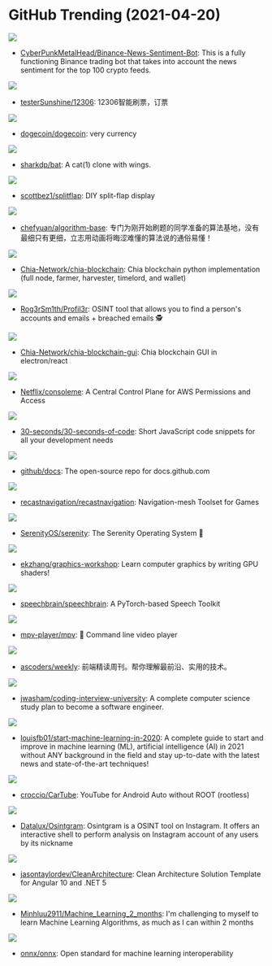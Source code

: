 # GitHub Trending (2021-04-20)

![](https://img.shields.io/badge/Python-New%20209-green?style=flat-square&logo=appveyor)
- [CyberPunkMetalHead/Binance-News-Sentiment-Bot](https://github.com/CyberPunkMetalHead/Binance-News-Sentiment-Bot): This is a fully functioning Binance trading bot that takes into account the news sentiment for the top 100 crypto feeds.

![](https://img.shields.io/badge/Python-New%2040-green?style=flat-square&logo=appveyor)
- [testerSunshine/12306](https://github.com/testerSunshine/12306): 12306智能刷票，订票

![](https://img.shields.io/badge/C%2B%2B-New%20297-green?style=flat-square&logo=appveyor)
- [dogecoin/dogecoin](https://github.com/dogecoin/dogecoin): very currency

![](https://img.shields.io/badge/Rust-New%2085-green?style=flat-square&logo=appveyor)
- [sharkdp/bat](https://github.com/sharkdp/bat): A cat(1) clone with wings.

![](https://img.shields.io/badge/Python-New%20214-green?style=flat-square&logo=appveyor)
- [scottbez1/splitflap](https://github.com/scottbez1/splitflap): DIY split-flap display

![](https://img.shields.io/badge/Java-New%20128-green?style=flat-square&logo=appveyor)
- [chefyuan/algorithm-base](https://github.com/chefyuan/algorithm-base): 专门为刚开始刷题的同学准备的算法基地，没有最细只有更细，立志用动画将晦涩难懂的算法说的通俗易懂！

![](https://img.shields.io/badge/Python-New%20430-green?style=flat-square&logo=appveyor)
- [Chia-Network/chia-blockchain](https://github.com/Chia-Network/chia-blockchain): Chia blockchain python implementation (full node, farmer, harvester, timelord, and wallet)

![](https://img.shields.io/badge/Python-New%2048-green?style=flat-square&logo=appveyor)
- [Rog3rSm1th/Profil3r](https://github.com/Rog3rSm1th/Profil3r): OSINT tool that allows you to find a person's accounts and emails + breached emails 🕵️

![](https://img.shields.io/badge/TypeScript-New%2018-green?style=flat-square&logo=appveyor)
- [Chia-Network/chia-blockchain-gui](https://github.com/Chia-Network/chia-blockchain-gui): Chia blockchain GUI in electron/react

![](https://img.shields.io/badge/Python-New%20101-green?style=flat-square&logo=appveyor)
- [Netflix/consoleme](https://github.com/Netflix/consoleme): A Central Control Plane for AWS Permissions and Access

![](https://img.shields.io/badge/JavaScript-New%20430-green?style=flat-square&logo=appveyor)
- [30-seconds/30-seconds-of-code](https://github.com/30-seconds/30-seconds-of-code): Short JavaScript code snippets for all your development needs

![](https://img.shields.io/badge/JavaScript-New%20201-green?style=flat-square&logo=appveyor)
- [github/docs](https://github.com/github/docs): The open-source repo for docs.github.com

![](https://img.shields.io/badge/C%2B%2B-New%2028-green?style=flat-square&logo=appveyor)
- [recastnavigation/recastnavigation](https://github.com/recastnavigation/recastnavigation): Navigation-mesh Toolset for Games

![](https://img.shields.io/badge/C%2B%2B-New%20100-green?style=flat-square&logo=appveyor)
- [SerenityOS/serenity](https://github.com/SerenityOS/serenity): The Serenity Operating System 🐞

![](https://img.shields.io/badge/GLSL-New%20212-green?style=flat-square&logo=appveyor)
- [ekzhang/graphics-workshop](https://github.com/ekzhang/graphics-workshop): Learn computer graphics by writing GPU shaders!

![](https://img.shields.io/badge/Python-New%2060-green?style=flat-square&logo=appveyor)
- [speechbrain/speechbrain](https://github.com/speechbrain/speechbrain): A PyTorch-based Speech Toolkit

![](https://img.shields.io/badge/C-New%20123-green?style=flat-square&logo=appveyor)
- [mpv-player/mpv](https://github.com/mpv-player/mpv): 🎥 Command line video player

![](https://img.shields.io/badge/JavaScript-New%2042-green?style=flat-square&logo=appveyor)
- [ascoders/weekly](https://github.com/ascoders/weekly): 前端精读周刊。帮你理解最前沿、实用的技术。

![](https://img.shields.io/badge/none-New%20839-green?style=flat-square&logo=appveyor)
- [jwasham/coding-interview-university](https://github.com/jwasham/coding-interview-university): A complete computer science study plan to become a software engineer.

![](https://img.shields.io/badge/none-New%20142-green?style=flat-square&logo=appveyor)
- [louisfb01/start-machine-learning-in-2020](https://github.com/louisfb01/start-machine-learning-in-2020): A complete guide to start and improve in machine learning (ML), artificial intelligence (AI) in 2021 without ANY background in the field and stay up-to-date with the latest news and state-of-the-art techniques!

![](https://img.shields.io/badge/none-New%208-green?style=flat-square&logo=appveyor)
- [croccio/CarTube](https://github.com/croccio/CarTube): YouTube for Android Auto without ROOT (rootless)

![](https://img.shields.io/badge/Python-New%20126-green?style=flat-square&logo=appveyor)
- [Datalux/Osintgram](https://github.com/Datalux/Osintgram): Osintgram is a OSINT tool on Instagram. It offers an interactive shell to perform analysis on Instagram account of any users by its nickname

![](https://img.shields.io/badge/C%23-New%2024-green?style=flat-square&logo=appveyor)
- [jasontaylordev/CleanArchitecture](https://github.com/jasontaylordev/CleanArchitecture): Clean Architecture Solution Template for Angular 10 and .NET 5

![](https://img.shields.io/badge/Jupyter%20Notebook-New%204-green?style=flat-square&logo=appveyor)
- [Minhluu2911/Machine_Learning_2_months](https://github.com/Minhluu2911/Machine_Learning_2_months): I'm challenging to myself to learn Machine Learning Algorithms, as much as I can within 2 months

![](https://img.shields.io/badge/C%2B%2B-New%2028-green?style=flat-square&logo=appveyor)
- [onnx/onnx](https://github.com/onnx/onnx): Open standard for machine learning interoperability

